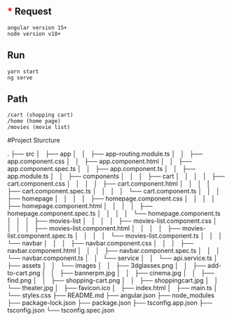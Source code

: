 ## <font color="red"> \* </font> Request

```
angular version 15+
node version v18+
```

## Run
```
yarn start
ng serve
```

## Path
```
/cart (shopping cart)
/home (home page)
/movies (movie list)
```


#Project Sturcture

.
├── src
│   ├── app
│   │   ├── app-routing.module.ts
│   │   ├── app.component.css
│   │   ├── app.component.html
│   │   ├── app.component.spec.ts
│   │   ├── app.component.ts
│   │   ├── app.module.ts
│   │   ├── components
│   │   │   ├── cart
│   │   │   │   ├── cart.component.css
│   │   │   │   ├── cart.component.html
│   │   │   │   ├── cart.component.spec.ts
│   │   │   │   └── cart.component.ts
│   │   │   ├── homepage
│   │   │   │   ├── homepage.component.css
│   │   │   │   ├── homepage.component.html
│   │   │   │   ├── homepage.component.spec.ts
│   │   │   │   └── homepage.component.ts
│   │   │   ├── movies-list
│   │   │   │   ├── movies-list.component.css
│   │   │   │   ├── movies-list.component.html
│   │   │   │   ├── movies-list.component.spec.ts
│   │   │   │   └── movies-list.component.ts
│   │   │   └── navbar
│   │   │       ├── navbar.component.css
│   │   │       ├── navbar.component.html
│   │   │       ├── navbar.component.spec.ts
│   │   │       └── navbar.component.ts
│   │   └── service
│   │       └── api.service.ts
│   ├── assets
│   │   └── images
│   │       ├── 3dglasses.png
│   │       ├── add-to-cart.png
│   │       ├── bannerpm.jpg
│   │       ├── cinema.jpg
│   │       ├── find.png
│   │       ├── shopping-cart.png
│   │       ├── shoppingcart.jpg
│   │       └── theater.jpg
│   ├── favicon.ico
│   ├── index.html
│   ├── main.ts
│   └── styles.css
├── README.md
├── angular.json
├── node_modules
├── package-lock.json
├── package.json
├── tsconfig.app.json
├── tsconfig.json
└── tsconfig.spec.json
